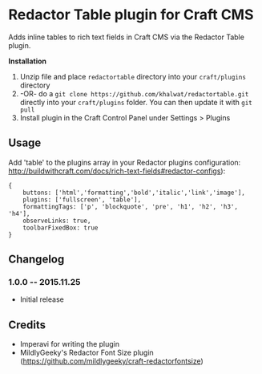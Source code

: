 # Redactor Table plugin for Craft CMS

Adds inline tables to rich text fields in Craft CMS via the Redactor Table plugin.

**Installation**

1. Unzip file and place `redactortable` directory into your `craft/plugins` directory
2.  -OR- do a `git clone https://github.com/khalwat/redactortable.git` directly into your `craft/plugins` folder.  You can then update it with `git pull`
3. Install plugin in the Craft Control Panel under Settings > Plugins

## Usage

Add 'table' to the plugins array in your Redactor plugins configuration: http://buildwithcraft.com/docs/rich-text-fields#redactor-configs): 

```
{
	buttons: ['html','formatting','bold','italic','link','image'],
	plugins: ['fullscreen', 'table'],
    formattingTags: ['p', 'blockquote', 'pre', 'h1', 'h2', 'h3', 'h4'],
    observeLinks: true,
	toolbarFixedBox: true
}
```

## Changelog

### 1.0.0 -- 2015.11.25

* Initial release

## Credits

* Imperavi for writing the plugin
* MildlyGeeky's Redactor Font Size plugin (https://github.com/mildlygeeky/craft-redactorfontsize)
